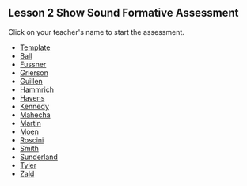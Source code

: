 ## Lesson 2 Show Sound Formative Assessment

Click on your teacher's name to start the assessment.

* [Template](https://docs.google.com/forms/d/e/1FAIpQLSeFkM62uh7PhGDjrJVmpFzK7xvV0aI-tMIzjhZ92JLndXb3vQ/viewform)
* [Ball]()
* [Fussner](https://docs.google.com/forms/d/e/1FAIpQLSfyZwepx93Mk1yhGEVh8i9rtOSAbKmzHWJ4hk9jVOCngJzoZw/viewform?usp=sf_link)
* [Grierson](https://docs.google.com/forms/d/e/1FAIpQLSfH4EDgiBs36bG9VYyBMQmVxqxX-o19cEOOlb3whIfCmLgByA/viewform?usp=sf_link)
* [Guillen]()
* [Hammrich](https://docs.google.com/forms/d/e/1FAIpQLScIcD4Bowwfzri1Po47ggzJDqQzqDckel-zvbQAK3StYSyoBQ/viewform?usp=sf_link)
* [Havens]()
* [Kennedy](https://docs.google.com/forms/d/e/1FAIpQLSfmRJQf3n8lqWpq13fs8li8ENWap7MpS8lsqGBTrlj01GA1Kg/viewform?usp=sf_link)
* [Mahecha](https://docs.google.com/forms/d/e/1FAIpQLSfWnoaCeCqQrXLNlBFz6T3YbRYiKOXtDLdVAtT8b_WFefUHMQ/viewform?usp=sf_link)
* [Martin]()
* [Moen]()
* [Roscini]()
* [Smith](https://docs.google.com/forms/d/e/1FAIpQLSf5wY_i3gY-fVMHX6YbaNuYLXcUUUZelwioPru4E-jseq25hg/viewform?usp=sf_link)
* [Sunderland]()
* [Tyler](https://docs.google.com/forms/d/e/1FAIpQLSdoCUIFNqpXgX26RGXzz7QT-j3XeZXwxczvMbNoRLacIfqeYA/viewform?usp=sf_link)
* [Zald]()

